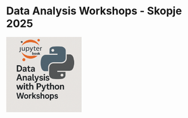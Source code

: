 # Data Analysis Workshops - Skopje 2025

<a target="_self" href="https://kflisikowsky.github.io/Data_Analysis_Workshops/intro">
    <img src="logo.png" alt="Data Analysis Workshops 2025" style="width: 40%; height: auto;" />
</a>